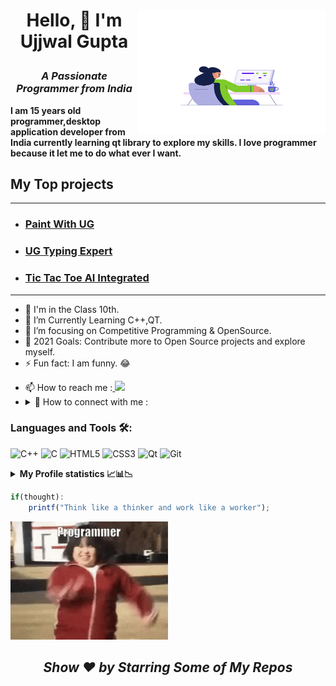 <h1> <img alt="GIF" src="head.gif" width=300px height=200px align="right">

<p align="center" >Hello, 👋 I'm Ujjwal Gupta</p>
<h3 align="center"><i>A Passionate Programmer from India</i></h3></h1>
<p><strong>I am 15 years old programmer,desktop application developer from India currently learning qt library to explore my skills. I love programmer because it let me to do what ever I want.
<h2>My Top projects</h2></strong></p><hr>
<ul><li><h3><a href="https://github.com/UG-SEP/Paint-with-UG-The-SEP" alt="project" title="It is a paint application created in c language using graphics.h header file ">Paint With UG</a></h3></li>
<li><h3><a href="https://github.com/UG-SEP/UG-Typing-Expert" alt="project" title="Typing Expert is a game in which you can test your typing speed, enjoy typing games and see your position on leaderboard">UG Typing Expert</a></h3></li>
<li><h3><a href="https://github.com/UG-SEP/Tic-Tac-Toe-AI-Intergrated" alt="project" title="It is a popular game in this you can play with computer and there is unique concept click on the link and go to the video from readme.md and enjoy it">Tic Tac Toe AI Integrated</a></h3></li>
</ul>
<hr>

- 🔭 I'm in the Class 10th.
- 🌱 I’m Currently Learning C++,QT.
- 🎯 I’m focusing on Competitive Programming & OpenSource.
- 🥅 2021 Goals: Contribute more to Open Source projects and explore myself.
- ⚡ Fun fact: I am funny. 😂
* 📫 How to reach me :</summary><a href="mailto:ujjwalcomputerpro1@gmail.com"> <img src="https://img.icons8.com/fluent/48/000000/gmail.png" width="22px"/> </a>
* ***<details> <summary>*** 🤝  How to connect with me :</summary><a href="https://www.linkedin.com/in/ujjwal-gupta-ug-233543202/"> <img src="https://camo.githubusercontent.com/c8a9c5b414cd812ad6a97a46c29af67239ddaeae08c41724ff7d945fb4c047e5/68747470733a2f2f6564656e742e6769746875622e696f2f537570657254696e7949636f6e732f696d616765732f7376672f6c696e6b6564696e2e737667" width="25px"/> </a>
&nbsp; <a href="https://www.facebook.com/profile.php?id=100052029756223"> <img src="https://camo.githubusercontent.com/8f245234577766478eaf3ee72b0615e99bb9ef3eaa56e1c37f75692811181d5c/68747470733a2f2f6564656e742e6769746875622e696f2f537570657254696e7949636f6e732f696d616765732f7376672f66616365626f6f6b2e737667" width="25px"/> </a></details>

### Languages and Tools 🛠:
![C++](https://img.shields.io/badge/C%2B%2B-%23434C5E?style=for-the-badge&logo=C%2B%2B&labelColor=%23800000)
![C](https://img.shields.io/badge/%20-C--language-%23434C5E?style=for-the-badge&logo=c&%2B%2B&labelColor=%23A8B9CC&logoColor=black)
![HTML5](https://img.shields.io/badge/HTML-%23434C5E?style=for-the-badge&logo=HTML5&%2B%2B&labelColor=%23E34F26&logoColor=white)
![CSS3](https://img.shields.io/badge/CSS-%23434C5E?style=for-the-badge&logo=CSS3&labelColor=%231572b6)
![Qt](https://img.shields.io/badge/Qt-%23434C5E?style=for-the-badge&logo=Qt&labelColor=%2341CD52&logoColor=white)
![Git](https://img.shields.io/badge/Git-%23434C5E?style=for-the-badge&logo=git&labelColor=%23F05032&logoColor=white)
<details><summary><strong>My Profile statistics 📈📊📉</strong></summary>
 <table>
 <tr>
 <td>

[![Ujjwal Gupta stats](https://github-readme-stats.vercel.app/api?username=UG-SEP&theme=chartreuse-dark)](https://github.com/UG-SEP)
</td>
<td>

[![GitHub Streak](https://github-readme-streak-stats.herokuapp.com/?user=UG-SEP&theme=onedark)](https://github.com/UG-SEP)
</td>
</tr>
<tr>
<td>

[![Language Preferred](https://github-readme-stats.vercel.app/api/top-langs/?username=UG-SEP&layout=compact&theme=chartreuse-dark)](https://github.com/UG-SEP)

</td>
<td>

[![trophy](https://github-profile-trophy.vercel.app/?username=UG-SEP&theme=gruvbox)](https://github.com/UG-SEP)

</td>
</tr>
</table>

[![Ujjwal Gupta's github activity graph](https://activity-graph.herokuapp.com/graph?username=UG-SEP&theme=react-dark)](https://github.com/UG-SEP)

</details>

```javascript
if(thought):
    printf("Think like a thinker and work like a worker");
```
<img src="https://github.com/UG-SEP/UG-SEP/blob/main/meme.gif" alt="meme" title="funny" width="50%"/>
<h2><i> <p align="center"> Show ❤️ by Starring Some of My Repos</i></h2>
